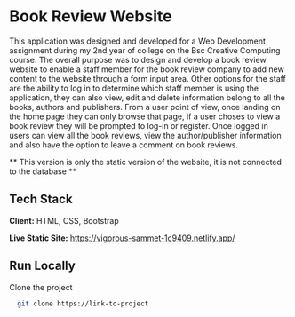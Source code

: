 
# Book Review Website

This application was designed and developed for a Web Development assignment during my 2nd year of college on the Bsc Creative Computing course. 
The overall purpose was to design and develop a book review website to enable a staff member for the book review company to add new content to 
the website through a form input area. Other options for the staff are the ability to log in to determine which staff member is using the application, 
they can also view, edit and delete information belong to all the books, authors and publishers. From a user point of view, once landing on the home 
page they can only browse that page, if a user choses to view a book review they will be prompted to log-in or register. Once logged in users can view 
all the book reviews, view the author/publisher information and also have the option to leave a comment on book reviews. 

** This version is only the static version of the website, it is not connected to the database **




 
## Tech Stack

**Client:** HTML, CSS, Bootstrap

**Live Static Site:** https://vigorous-sammet-1c9409.netlify.app/

  
## Run Locally

Clone the project

```bash
  git clone https://link-to-project
```



  
